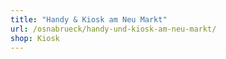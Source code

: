 ```yaml
---
title: "Handy & Kiosk am Neu Markt"
url: /osnabrueck/handy-und-kiosk-am-neu-markt/
shop: Kiosk
---
```

